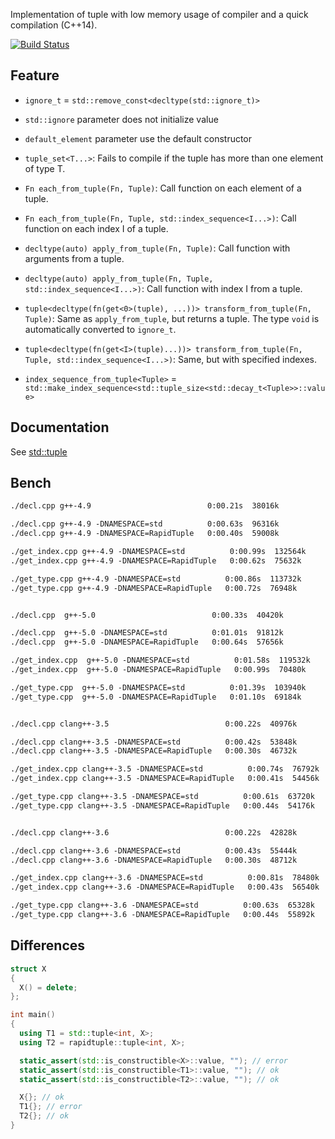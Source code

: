 Implementation of tuple with low memory usage of compiler and a quick compilation (C++14).

[![Build Status](https://travis-ci.org/jonathanpoelen/RapidTuple.svg?branch=master)](https://travis-ci.org/jonathanpoelen/RapidTuple)


Feature
-------

- `ignore_t` = `std::remove_const<decltype(std::ignore_t)>`

- `std::ignore` parameter does not initialize value

- `default_element` parameter use the default constructor

- `tuple_set<T...>`: Fails to compile if the tuple has more than one element of type T.

- `Fn each_from_tuple(Fn, Tuple)`:  Call function on each element of a tuple.
- `Fn each_from_tuple(Fn, Tuple, std::index_sequence<I...>)`:  Call function on each index I of a tuple.

- `decltype(auto) apply_from_tuple(Fn, Tuple)`:  Call function with arguments from a tuple.
- `decltype(auto) apply_from_tuple(Fn, Tuple, std::index_sequence<I...>)`:  Call function with index I from a tuple.

- `tuple<decltype(fn(get<0>(tuple), ...))> transform_from_tuple(Fn, Tuple)`:  Same as `apply_from_tuple`, but returns a tuple. The type `void` is automatically converted to `ignore_t`.
- `tuple<decltype(fn(get<I>(tuple)...))> transform_from_tuple(Fn, Tuple, std::index_sequence<I...>)`:  Same, but with specified indexes.

- `index_sequence_from_tuple<Tuple>` = `std::make_index_sequence<std::tuple_size<std::decay_t<Tuple>>::value>`

Documentation
-------------

See [std::tuple](http://en.cppreference.com/w/cpp/utility/tuple)


Bench
-----

```txt
./decl.cpp g++-4.9                          0:00.21s  38016k

./decl.cpp g++-4.9 -DNAMESPACE=std          0:00.63s  96316k
./decl.cpp g++-4.9 -DNAMESPACE=RapidTuple   0:00.40s  59008k

./get_index.cpp g++-4.9 -DNAMESPACE=std          0:00.99s  132564k
./get_index.cpp g++-4.9 -DNAMESPACE=RapidTuple   0:00.62s  75632k

./get_type.cpp g++-4.9 -DNAMESPACE=std          0:00.86s  113732k
./get_type.cpp g++-4.9 -DNAMESPACE=RapidTuple   0:00.72s  76948k


./decl.cpp  g++-5.0                          0:00.33s  40420k

./decl.cpp  g++-5.0 -DNAMESPACE=std          0:01.01s  91812k
./decl.cpp  g++-5.0 -DNAMESPACE=RapidTuple   0:00.64s  57656k

./get_index.cpp  g++-5.0 -DNAMESPACE=std          0:01.58s  119532k
./get_index.cpp  g++-5.0 -DNAMESPACE=RapidTuple   0:00.99s  70480k

./get_type.cpp  g++-5.0 -DNAMESPACE=std          0:01.39s  103940k
./get_type.cpp  g++-5.0 -DNAMESPACE=RapidTuple   0:01.10s  69184k


./decl.cpp clang++-3.5                          0:00.22s  40976k

./decl.cpp clang++-3.5 -DNAMESPACE=std          0:00.42s  53848k
./decl.cpp clang++-3.5 -DNAMESPACE=RapidTuple   0:00.30s  46732k

./get_index.cpp clang++-3.5 -DNAMESPACE=std          0:00.74s  76792k
./get_index.cpp clang++-3.5 -DNAMESPACE=RapidTuple   0:00.41s  54456k

./get_type.cpp clang++-3.5 -DNAMESPACE=std          0:00.61s  63720k
./get_type.cpp clang++-3.5 -DNAMESPACE=RapidTuple   0:00.44s  54176k


./decl.cpp clang++-3.6                          0:00.22s  42828k

./decl.cpp clang++-3.6 -DNAMESPACE=std          0:00.43s  55444k
./decl.cpp clang++-3.6 -DNAMESPACE=RapidTuple   0:00.30s  48712k

./get_index.cpp clang++-3.6 -DNAMESPACE=std          0:00.81s  78480k
./get_index.cpp clang++-3.6 -DNAMESPACE=RapidTuple   0:00.43s  56540k

./get_type.cpp clang++-3.6 -DNAMESPACE=std          0:00.63s  65328k
./get_type.cpp clang++-3.6 -DNAMESPACE=RapidTuple   0:00.44s  55892k
```


Differences
-----------

```c++
struct X
{
  X() = delete;
};

int main()
{
  using T1 = std::tuple<int, X>;
  using T2 = rapidtuple::tuple<int, X>;

  static_assert(std::is_constructible<X>::value, ""); // error
  static_assert(std::is_constructible<T1>::value, ""); // ok
  static_assert(std::is_constructible<T2>::value, ""); // ok

  X{}; // ok
  T1{}; // error
  T2{}; // ok
}
```

